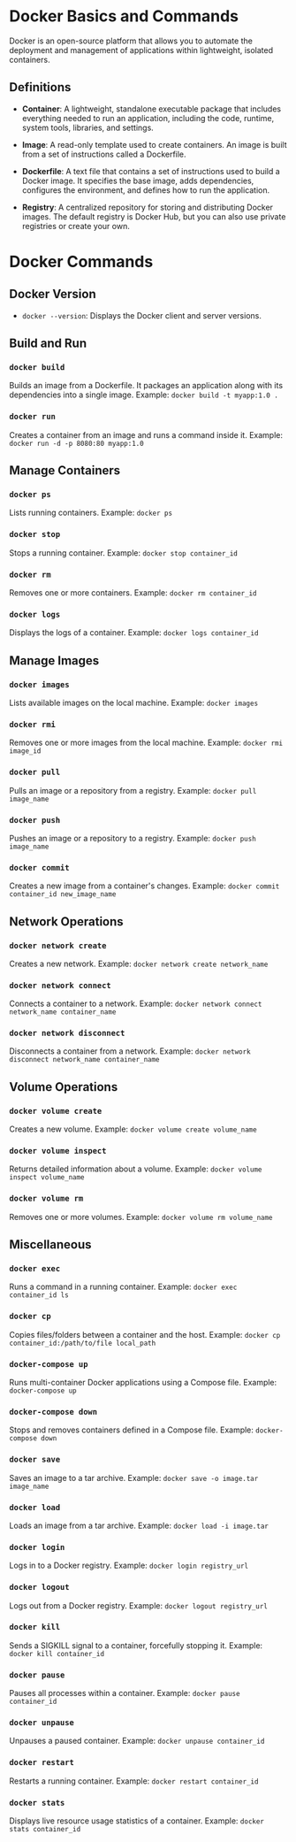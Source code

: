 # Docker Basics and Commands

Docker is an open-source platform that allows you to automate the deployment and management of applications within lightweight, isolated containers. 

## Definitions

- **Container**: A lightweight, standalone executable package that includes everything needed to run an application, including the code, runtime, system tools, libraries, and settings.

- **Image**: A read-only template used to create containers. An image is built from a set of instructions called a Dockerfile.

- **Dockerfile**: A text file that contains a set of instructions used to build a Docker image. It specifies the base image, adds dependencies, configures the environment, and defines how to run the application.

- **Registry**: A centralized repository for storing and distributing Docker images. The default registry is Docker Hub, but you can also use private registries or create your own.


# Docker Commands 

## Docker Version

- `docker --version`: Displays the Docker client and server versions.

## Build and Run

### `docker build`
Builds an image from a Dockerfile. It packages an application along with its dependencies into a single image.
Example: `docker build -t myapp:1.0 .`

### `docker run`
Creates a container from an image and runs a command inside it.
Example: `docker run -d -p 8080:80 myapp:1.0`

## Manage Containers

### `docker ps`
Lists running containers.
Example: `docker ps`

### `docker stop`
Stops a running container.
Example: `docker stop container_id`

### `docker rm`
Removes one or more containers.
Example: `docker rm container_id`

### `docker logs`
Displays the logs of a container.
Example: `docker logs container_id`

## Manage Images

### `docker images`
Lists available images on the local machine.
Example: `docker images`

### `docker rmi`
Removes one or more images from the local machine.
Example: `docker rmi image_id`

### `docker pull`
Pulls an image or a repository from a registry.
Example: `docker pull image_name`

### `docker push`
Pushes an image or a repository to a registry.
Example: `docker push image_name`

### `docker commit`
Creates a new image from a container's changes.
Example: `docker commit container_id new_image_name`

## Network Operations

### `docker network create`
Creates a new network.
Example: `docker network create network_name`

### `docker network connect`
Connects a container to a network.
Example: `docker network connect network_name container_name`

### `docker network disconnect`
Disconnects a container from a network.
Example: `docker network disconnect network_name container_name`

## Volume Operations

### `docker volume create`
Creates a new volume.
Example: `docker volume create volume_name`

### `docker volume inspect`
Returns detailed information about a volume.
Example: `docker volume inspect volume_name`

### `docker volume rm`
Removes one or more volumes.
Example: `docker volume rm volume_name`

## Miscellaneous

### `docker exec`
Runs a command in a running container.
Example: `docker exec container_id ls`

### `docker cp`
Copies files/folders between a container and the host.
Example: `docker cp container_id:/path/to/file local_path`

### `docker-compose up`
Runs multi-container Docker applications using a Compose file.
Example: `docker-compose up`

### `docker-compose down`
Stops and removes containers defined in a Compose file.
Example: `docker-compose down`

### `docker save`
Saves an image to a tar archive.
Example: `docker save -o image.tar image_name`

### `docker load`
Loads an image from a tar archive.
Example: `docker load -i image.tar`

### `docker login`
Logs in to a Docker registry.
Example: `docker login registry_url`

### `docker logout`
Logs out from a Docker registry.
Example: `docker logout registry_url`

### `docker kill`
Sends a SIGKILL signal to a container, forcefully stopping it.
Example: `docker kill container_id`

### `docker pause`
Pauses all processes within a container.
Example: `docker pause container_id`

### `docker unpause`
Unpauses a paused container.
Example: `docker unpause container_id`

### `docker restart`
Restarts a running container.
Example: `docker restart container_id`

### `docker stats`
Displays live resource usage statistics of a container.
Example: `docker stats container_id`



